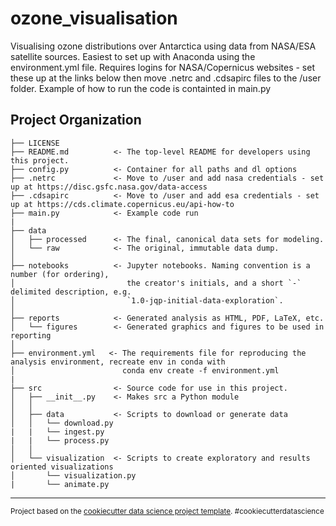 ozone_visualisation
==============================

Visualising ozone distributions over Antarctica using data from NASA/ESA satellite sources. Easiest to set up with Anaconda using the environment.yml file. Requires logins for NASA/Copernicus websites - set these up at the links below then move .netrc and .cdsapirc files to the /user folder. Example of how to run the code is containted in main.py

Project Organization
------------

    ├── LICENSE
    ├── README.md          <- The top-level README for developers using this project.
    ├── config.py          <- Container for all paths and dl options
    ├── .netrc             <- Move to /user and add nasa credentials - set up at https://disc.gsfc.nasa.gov/data-access
    ├── .cdsapirc          <- Move to /user and add esa credentials - set up at https://cds.climate.copernicus.eu/api-how-to  
    ├── main.py            <- Example code run
    |
    ├── data
    │   ├── processed      <- The final, canonical data sets for modeling.
    │   └── raw            <- The original, immutable data dump.
    │
    ├── notebooks          <- Jupyter notebooks. Naming convention is a number (for ordering),
    │                         the creator's initials, and a short `-` delimited description, e.g.
    │                         `1.0-jqp-initial-data-exploration`.
    │
    ├── reports            <- Generated analysis as HTML, PDF, LaTeX, etc.
    │   └── figures        <- Generated graphics and figures to be used in reporting
    │
    ├── environment.yml   <- The requirements file for reproducing the analysis environment, recreate env in conda with
    │                        conda env create -f environment.yml
    |
    ├── src                <- Source code for use in this project.
    │   ├── __init__.py    <- Makes src a Python module
    │   │
    │   ├── data           <- Scripts to download or generate data
    │   │   └── download.py
    |   |   └── ingest.py
    |   |   └── process.py
    │   │
    │   └── visualization  <- Scripts to create exploratory and results oriented visualizations
    │       └── visualization.py
    |       └── animate.py


--------

<p><small>Project based on the <a target="_blank" href="https://drivendata.github.io/cookiecutter-data-science/">cookiecutter data science project template</a>. #cookiecutterdatascience</small></p>
